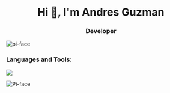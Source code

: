 <h1 align="center">Hi 👋, I'm Andres Guzman</h1>
<h3 align="center">Developer</h3>

<p align="left"> <img src="https://komarev.com/ghpvc/?username=Pi-face&label=Profile%20views&color=0e75b6&style=flat" alt="pi-face" /> </p>

<h3 align="left">Languages and Tools:</h3>

<p align="left">
  <a href="https://skillicons.dev">
    <img src="https://skillicons.dev/icons?i=git,cpp,bootstrap,css,github,go,html,js,php,ps" />
  </a>
</p>

<p><img align="left" src="https://github-readme-stats.vercel.app/api/top-langs?username=Pi-face&show_icons=true&locale=en&layout=compact" alt="Pi-face" /></p>

